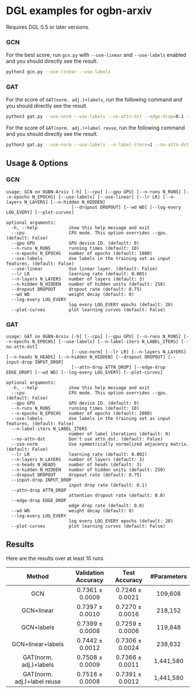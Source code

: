 # DGL examples for ogbn-arxiv

Requires DGL 0.5 or later versions.

### GCN

For the best score, run `gcn.py` with `--use-linear` and `--use-labels` enabled and you should directly see the result.

```bash
python3 gcn.py --use-linear --use-labels
```

### GAT

For the score of `GAT(norm. adj.)+labels`, run the following command and you should directly see the result.

```bash
python3 gat.py --use-norm --use-labels --no-attn-dst --edge-drop=0.1 --input-drop=0.1
```

For the score of `GAT(norm. adj.)+label reuse`, run the following command and you should directly see the result.

```bash
python3 gat.py --use-norm --use-labels --n-label-iters=1 --no-attn-dst --edge-drop=0.3 --input-drop=0.25
```

## Usage & Options

### GCN

```
usage: GCN on OGBN-Arxiv [-h] [--cpu] [--gpu GPU] [--n-runs N_RUNS] [--n-epochs N_EPOCHS] [--use-labels] [--use-linear] [--lr LR] [--n-layers N_LAYERS] [--n-hidden N_HIDDEN]
                         [--dropout DROPOUT] [--wd WD] [--log-every LOG_EVERY] [--plot-curves]

optional arguments:
  -h, --help            show this help message and exit
  --cpu                 CPU mode. This option overrides --gpu. (default: False)
  --gpu GPU             GPU device ID. (default: 0)
  --n-runs N_RUNS       running times (default: 10)
  --n-epochs N_EPOCHS   number of epochs (default: 1000)
  --use-labels          Use labels in the training set as input features. (default: False)
  --use-linear          Use linear layer. (default: False)
  --lr LR               learning rate (default: 0.005)
  --n-layers N_LAYERS   number of layers (default: 3)
  --n-hidden N_HIDDEN   number of hidden units (default: 256)
  --dropout DROPOUT     dropout rate (default: 0.75)
  --wd WD               weight decay (default: 0)
  --log-every LOG_EVERY
                        log every LOG_EVERY epochs (default: 20)
  --plot-curves         plot learning curves (default: False)
```

### GAT

```
usage: GAT on OGBN-Arxiv [-h] [--cpu] [--gpu GPU] [--n-runs N_RUNS] [--n-epochs N_EPOCHS] [--use-labels] [--n-label-iters N_LABEL_ITERS] [--no-attn-dst]
                         [--use-norm] [--lr LR] [--n-layers N_LAYERS] [--n-heads N_HEADS] [--n-hidden N_HIDDEN] [--dropout DROPOUT] [--input-drop INPUT_DROP]
                         [--attn-drop ATTN_DROP] [--edge-drop EDGE_DROP] [--wd WD] [--log-every LOG_EVERY] [--plot-curves]

optional arguments:
  -h, --help            show this help message and exit
  --cpu                 CPU mode. This option overrides --gpu. (default: False)
  --gpu GPU             GPU device ID. (default: 0)
  --n-runs N_RUNS       running times (default: 10)
  --n-epochs N_EPOCHS   number of epochs (default: 2000)
  --use-labels          Use labels in the training set as input features. (default: False)
  --n-label-iters N_LABEL_ITERS
                        number of label iterations (default: 0)
  --no-attn-dst         Don't use attn_dst. (default: False)
  --use-norm            Use symmetrically normalized adjacency matrix. (default: False)
  --lr LR               learning rate (default: 0.002)
  --n-layers N_LAYERS   number of layers (default: 3)
  --n-heads N_HEADS     number of heads (default: 3)
  --n-hidden N_HIDDEN   number of hidden units (default: 250)
  --dropout DROPOUT     dropout rate (default: 0.75)
  --input-drop INPUT_DROP
                        input drop rate (default: 0.1)
  --attn-drop ATTN_DROP
                        attention dropout rate (default: 0.0)
  --edge-drop EDGE_DROP
                        edge drop rate (default: 0.0)
  --wd WD               weight decay (default: 0)
  --log-every LOG_EVERY
                        log every LOG_EVERY epochs (default: 20)
  --plot-curves         plot learning curves (default: False)
```

## Results

Here are the results over at least 10 runs.

|           Method            | Validation Accuracy |  Test Accuracy  | #Parameters |
|:---------------------------:|:-------------------:|:---------------:|:-----------:|
|             GCN             |   0.7361 ± 0.0009   | 0.7246 ± 0.0021 |   109,608   |
|         GCN+linear          |   0.7397 ± 0.0010   | 0.7270 ± 0.0016 |   218,152   |
|         GCN+labels          |   0.7399 ± 0.0008   | 0.7259 ± 0.0006 |   119,848   |
|      GCN+linear+labels      |   0.7442 ± 0.0012   | 0.7306 ± 0.0024 |   238,632   |
|   GAT(norm. adj.)+labels    |   0.7508 ± 0.0009   | 0.7366 ± 0.0011 |  1,441,580  |
| GAT(norm. adj.)+label reuse |   0.7516 ± 0.0008   | 0.7391 ± 0.0012 |  1,441,580  |
